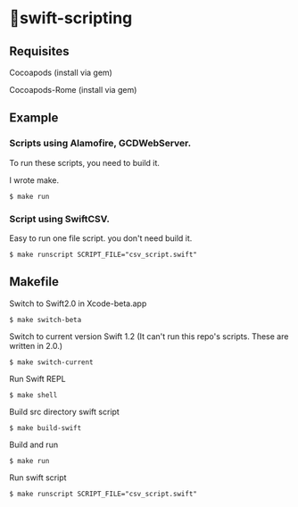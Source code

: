 # 🐁swift-scripting

## Requisites
Cocoapods (install via gem)

Cocoapods-Rome (install via gem)

## Example
### Scripts using Alamofire, GCDWebServer.

To run these scripts, you need to build it.

I wrote make.

```
$ make run
```
### Script using SwiftCSV.
Easy to run one file script. you don't need build it.
```
$ make runscript SCRIPT_FILE="csv_script.swift"
```

## Makefile
Switch to Swift2.0 in Xcode-beta.app
```
$ make switch-beta
```

Switch to current version Swift 1.2 (It can't run this repo's scripts. These are written in 2.0.)
```
$ make switch-current
```

Run Swift REPL
```
$ make shell
```

Build src directory swift script
```
$ make build-swift
```

Build and run
```
$ make run
```

Run swift script
```
$ make runscript SCRIPT_FILE="csv_script.swift"
```
